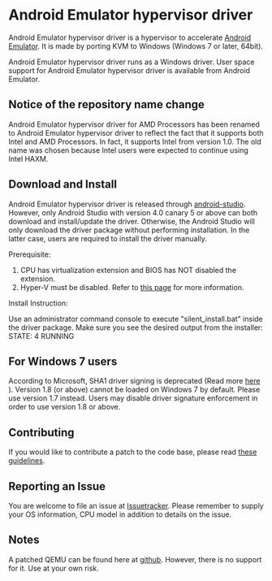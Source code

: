 # Android Emulator hypervisor driver

Android Emulator hypervisor driver is a hypervisor to accelerate
[Android Emulator][android-studio]. It is made by porting KVM to Windows
(Windows 7 or later, 64bit).

Android Emulator hypervisor driver runs as a Windows driver. User space
support for Android Emulator hypervisor driver is available from Android
Emulator.

## Notice of the repository name change
Android Emulator hypervisor driver for AMD Processors has been renamed to
Android Emulator hypervisor driver to reflect the fact that it supports both
Intel and AMD Processors. In fact, it supports Intel from version 1.0. The
old name was chosen because Intel users were expected to continue using Intel
HAXM.

## Download and Install
Android Emulator hypervisor driver is released through [android-studio].
However, only Android Studio with version 4.0 canary 5 or above can both
download and install/update the driver. Otherwise, the Android
Studio will only download the driver package without performing installation.
In the latter case, users are required to install the driver manually.


Prerequisite:
1. CPU has virtualization extension and BIOS has NOT disabled the extension.
2. Hyper-V must be disabled. Refer to [this
   page](https://github.com/google/android-emulator-hypervisor-driver-for-amd-processors/wiki/Is-Hyper-V-really-disabled%3F)
   for more information.

Install Instruction:  
  
Use an administrator command console to execute "silent_install.bat" inside
the driver package. Make sure you see the desired output from the installer:
STATE: 4 RUNNING

## For Windows 7 users
According to Microsoft, SHA1 driver signing is deprecated (Read more
[here](https://docs.microsoft.com/en-us/windows-hardware/drivers/install/deprecation-of-software-publisher-certificates-and-commercial-release-certificates)
). Version 1.8 (or above) cannot be loaded on Windows 7 by default. Please
use version 1.7 instead. Users may disable driver signature enforcement in
order to use version 1.8 or above.

## Contributing
If you would like to contribute a patch to the code base, please read
[these guidelines](CONTRIBUTING.md).

## Reporting an Issue
You are welcome to file an issue at [Issuetracker]. Please remember to supply
your OS information, CPU model in addition to details on the issue.

## Notes
A patched QEMU can be found here at [github]. However, there is no support for
it. Use at your own risk.

[android-studio]: https://developer.android.com/studio/index.html
[github]: https://github.com/qemu-gvm/qemu-gvm
[Issuetracker]: https://issuetracker.google.com/issues?q=componentid:192727
